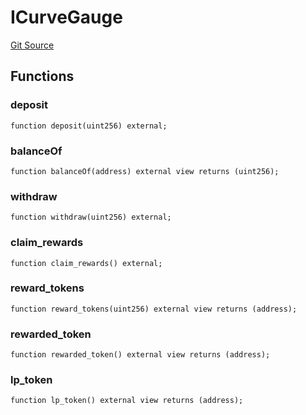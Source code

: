 # ICurveGauge
[Git Source](https://github.com/larrythecucumber321/protocol/blob/3222eb21fbb20ddd3d3fa2233072dfa96ea3e340/contracts/plugins/assets/convex/vendor/ConvexInterfaces.sol)


## Functions
### deposit


```solidity
function deposit(uint256) external;
```

### balanceOf


```solidity
function balanceOf(address) external view returns (uint256);
```

### withdraw


```solidity
function withdraw(uint256) external;
```

### claim_rewards


```solidity
function claim_rewards() external;
```

### reward_tokens


```solidity
function reward_tokens(uint256) external view returns (address);
```

### rewarded_token


```solidity
function rewarded_token() external view returns (address);
```

### lp_token


```solidity
function lp_token() external view returns (address);
```

